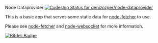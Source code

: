 Node Dataprovider [ ![Codeship Status for denizozger/node-dataprovider](https://www.codeship.io/projects/c1bbd340-2f68-0131-196d-3e0e6f5a4e04/status?branch=master)](https://www.codeship.io/projects/9479)

This is a basic app that serves some static data for [node-fetcher](https://github.com/denizozger/node-fetcher) to use.

Please see [node-fetcher](https://github.com/denizozger/node-fetcher) and [node-websocket](https://github.com/denizozger/node-websocket) for more information.

[![Bitdeli Badge](https://d2weczhvl823v0.cloudfront.net/denizozger/node-dataprovider/trend.png)](https://bitdeli.com/free "Bitdeli Badge")

